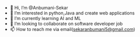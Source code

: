 - 👋 Hi, I’m @Anbumani-Sekar
- 👀 I’m interested in python,Java and create web applications
- 🌱 I’m currently learning AI and ML
- 💞️ I’m looking to collaborate on software developer job
- 📫 How to reach me via email(sekaranbumani5@gmail.com)

<!---
Anbumani-Sekar/Anbumani-Sekar is a ✨ special ✨ repository because its `README.md` (this file) appears on your GitHub profile.
You can click the Preview link to take a look at your changes.
--->
